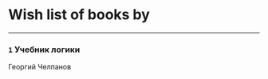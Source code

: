 # Wish list of books by [](https://plus.google.com/u/0/106851335280025411906/)
---

### `1` Учебник логики
Георгий Челпанов

